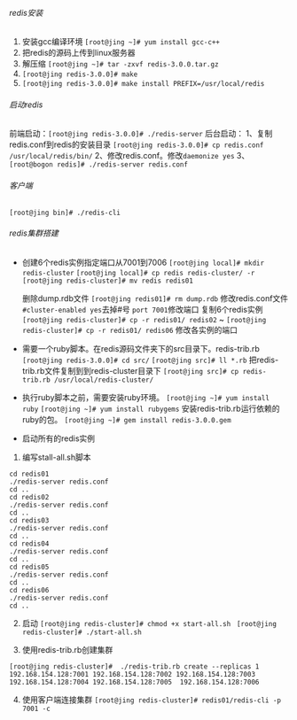 ###### redis安装
1. 安装gcc编译环境
`[root@jing ~]# yum install gcc-c++`
2. 把redis的源码上传到linux服务器
3. 解压缩
`[root@jing ~]# tar -zxvf redis-3.0.0.tar.gz`
4. `[root@jing redis-3.0.0]# make`
5. `[root@jing redis-3.0.0]# make install PREFIX=/usr/local/redis`

###### 启动redis
前端启动：`[root@jing redis-3.0.0]# ./redis-server`
后台启动：
1、复制redis.conf到redis的安装目录
`[root@jing redis-3.0.0]# cp redis.conf /usr/local/redis/bin/`
2、修改redis.conf。修改`daemonize yes`
3、`[root@bogon redis]# ./redis-server redis.conf`

###### 客户端
`[root@jing bin]# ./redis-cli`

###### redis集群搭建
- 创建6个redis实例指定端口从7001到7006
`[root@jing local]# mkdir redis-cluster`
`[root@jing local]# cp redis redis-cluster/ -r`
`[root@jing redis-cluster]# mv redis redis01`

	删除dump.rdb文件
	`[root@jing redis01]# rm dump.rdb`
	修改redis.conf文件
	` #cluster-enabled yes`去掉#号
	`port 7001`修改端口
	复制6个redis实例
	`[root@jing redis-cluster]# cp -r redis01/ redis02`
	~
	`[root@jing redis-cluster]# cp -r redis01/ redis06`
	修改各实例的端口

- 需要一个ruby脚本。在redis源码文件夹下的src目录下。redis-trib.rb
`[root@jing redis-3.0.0]# cd src/`
`[root@jing src]# ll *.rb`
	把redis-trib.rb文件复制到到redis-cluster目录下
	`[root@jing src]# cp redis-trib.rb /usr/local/redis-cluster/`

- 执行ruby脚本之前，需要安装ruby环境。
`[root@jing ~]# yum install ruby`
`[root@jing ~]# yum install rubygems`
	安装redis-trib.rb运行依赖的ruby的包。
	`[root@jing ~]# gem install redis-3.0.0.gem`

- 启动所有的redis实例
1. 编写stall-all.sh脚本
```
cd redis01
./redis-server redis.conf
cd ..
cd redis02
./redis-server redis.conf
cd ..
cd redis03
./redis-server redis.conf
cd ..
cd redis04
./redis-server redis.conf
cd ..
cd redis05
./redis-server redis.conf
cd ..
cd redis06
./redis-server redis.conf
cd ..
```
2. 启动
`[root@jing redis-cluster]# chmod +x start-all.sh `
`[root@jing redis-cluster]# ./start-all.sh `

3. 使用redis-trib.rb创建集群
```
[root@jing redis-cluster]#  ./redis-trib.rb create --replicas 1 192.168.154.128:7001 192.168.154.128:7002 192.168.154.128:7003 192.168.154.128:7004 192.168.154.128:7005  192.168.154.128:7006
```
4. 使用客户端连接集群
`[root@jing redis-cluster]# redis01/redis-cli -p 7001 -c`
